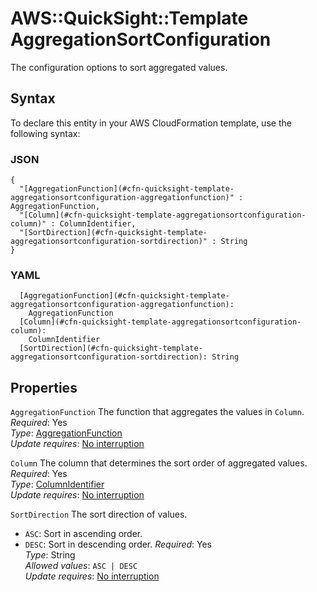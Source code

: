 # AWS::QuickSight::Template AggregationSortConfiguration<a name="aws-properties-quicksight-template-aggregationsortconfiguration"></a>

The configuration options to sort aggregated values\.

## Syntax<a name="aws-properties-quicksight-template-aggregationsortconfiguration-syntax"></a>

To declare this entity in your AWS CloudFormation template, use the following syntax:

### JSON<a name="aws-properties-quicksight-template-aggregationsortconfiguration-syntax.json"></a>

```
{
  "[AggregationFunction](#cfn-quicksight-template-aggregationsortconfiguration-aggregationfunction)" : AggregationFunction,
  "[Column](#cfn-quicksight-template-aggregationsortconfiguration-column)" : ColumnIdentifier,
  "[SortDirection](#cfn-quicksight-template-aggregationsortconfiguration-sortdirection)" : String
}
```

### YAML<a name="aws-properties-quicksight-template-aggregationsortconfiguration-syntax.yaml"></a>

```
  [AggregationFunction](#cfn-quicksight-template-aggregationsortconfiguration-aggregationfunction):
    AggregationFunction
  [Column](#cfn-quicksight-template-aggregationsortconfiguration-column):
    ColumnIdentifier
  [SortDirection](#cfn-quicksight-template-aggregationsortconfiguration-sortdirection): String
```

## Properties<a name="aws-properties-quicksight-template-aggregationsortconfiguration-properties"></a>

`AggregationFunction` <a name="cfn-quicksight-template-aggregationsortconfiguration-aggregationfunction"></a>
The function that aggregates the values in `Column`\.  
_Required_: Yes  
_Type_: [AggregationFunction](aws-properties-quicksight-template-aggregationfunction.md)  
_Update requires_: [No interruption](https://docs.aws.amazon.com/AWSCloudFormation/latest/UserGuide/using-cfn-updating-stacks-update-behaviors.html#update-no-interrupt)

`Column` <a name="cfn-quicksight-template-aggregationsortconfiguration-column"></a>
The column that determines the sort order of aggregated values\.  
_Required_: Yes  
_Type_: [ColumnIdentifier](aws-properties-quicksight-template-columnidentifier.md)  
_Update requires_: [No interruption](https://docs.aws.amazon.com/AWSCloudFormation/latest/UserGuide/using-cfn-updating-stacks-update-behaviors.html#update-no-interrupt)

`SortDirection` <a name="cfn-quicksight-template-aggregationsortconfiguration-sortdirection"></a>
The sort direction of values\.

- `ASC`: Sort in ascending order\.
- `DESC`: Sort in descending order\.
  _Required_: Yes  
  _Type_: String  
  _Allowed values_: `ASC | DESC`  
  _Update requires_: [No interruption](https://docs.aws.amazon.com/AWSCloudFormation/latest/UserGuide/using-cfn-updating-stacks-update-behaviors.html#update-no-interrupt)
